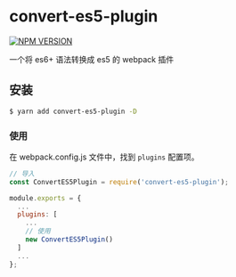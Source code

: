 # convert-es5-plugin

[![NPM VERSION](https://img.shields.io/npm/v/convert-es5-plugin.svg?style=flat)](https://npmjs.com/convert-es5-plugin)

一个将 es6+ 语法转换成 es5 的 webpack 插件

## 安装

```sh
$ yarn add convert-es5-plugin -D
```

### 使用
在 webpack.config.js 文件中，找到 `plugins` 配置项。

```js
// 导入
const ConvertES5Plugin = require('convert-es5-plugin');

module.exports = {
  ...
  plugins: [
    ...
    // 使用
    new ConvertES5Plugin()
  ]
  ...
};
```
